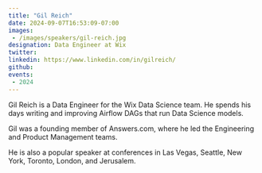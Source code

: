 ```yaml
---
title: "Gil Reich"
date: 2024-09-07T16:53:09-07:00
images: 
 - /images/speakers/gil-reich.jpg
designation: Data Engineer at Wix
twitter: 
linkedin: https://www.linkedin.com/in/gilreich/
github: 
events:
 - 2024
---
```


Gil Reich is a Data Engineer for the Wix Data Science team. He spends his days writing and improving Airflow DAGs that run Data Science models.

Gil was a founding member of Answers.com, where he led the Engineering and Product Management teams.

He is also a popular speaker at conferences in Las Vegas, Seattle, New York, Toronto, London, and Jerusalem.
